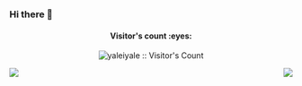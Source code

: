 ### Hi there 👋
<h4 align="center">Visitor's count :eyes:</h4>
<p align="center"><img src="https://profile-counter.glitch.me/{yaleiyale}/count.svg" alt="yaleiyale :: Visitor's Count" /></p>
<img align="left" src="https://github-readme-stats.vercel.app/api?username=yaleiyale&show_icons=true" />
<img align="right" src="https://github-readme-stats.vercel.app/api/top-langs/?username=yaleiyale&layout=compact&exclude_repo=duang,yaleiyale.github.io,obsidian-jekyll-blog"/>
<!-- ![trophy](https://github-profile-trophy.vercel.app/?username=yaleiyale)] -->

<!--
**yaleiyale/yaleiyale** is a ✨ _special_ ✨ repository because its `README.md` (this file) appears on your GitHub profile.

Here are some ideas to get you started:

- 🔭 I’m currently working on ...
- 🌱 I’m currently learning ...
- 👯 I’m looking to collaborate on ...
- 🤔 I’m looking for help with ...
- 💬 Ask me about ...
- 📫 How to reach me: ...
- 😄 Pronouns: ...
- ⚡ Fun fact: ...
-->
